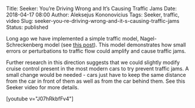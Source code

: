 Title: Seeker: You’re Driving Wrong and It’s Causing Traffic Jams
Date: 2018-04-17 08:00
Author: Aleksejus Kononovicius
Tags: Seeker, traffic, video
Slug: seeker-you-re-driving-wrong-and-it-s-causing-traffic-jams
Status: published

Long ago we have implemented a simple traffic model, Nagel-Schreckenberg
model (see [this post]({filename}/articles/2014/stop-and-go-waves.md)).
This model demonstrates how small errors or perturbations to traffic flow
could amplify and cause traffic jams.

Further research in this direction suggests that we could slightly modify
cruise control present in the most modern cars to try prevent traffic jams.
A small change would be needed - cars just have to keep the same distance
from the car in front of them as well as from the car behind them. See this
Seeker video for more details.

[youtube v="J07hRkbfFv4"]

